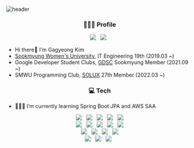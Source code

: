 ![header](https://capsule-render.vercel.app/api?type=waving&color=0:fbc7d4,100:80d0f0&height=130&section=header&text=GaGa-Kim&fontSize=30&fontAlign=90&fontAlignY=27&fontColor=f7f5f5&animation=fadeIn)
<h3 align="center">🙋🏻‍♀️ Profile</h3>
<p align="center">
  <a href="mailto:wn8925@sookmyung.ac.kr"></a><img src="https://img.shields.io/badge/Gmail-d14836?style=flat-square&logo=Gmail&logoColor=white"/> &nbsp 
  <a href="https://gaga-kim.tistory.com/"></a><img src="https://img.shields.io/badge/Tech blog-black?style=flat-square&logo=Github&logoColor=write"/> &nbsp <br>
</p>

- Hi there👋 I'm Gagyeong Kim
- [Sookmyung Women's University](https://www.sookmyung.ac.kr/sookmyungkr/index.do), IT Engineering 19th (2019.03 ~)
- Google Developer Student Clubs, [GDSC](https://sites.google.com/view/dsc-sookmyung/home) Sookmyung Member (2021.09 ~)
- SMWU Programming Club, [SOLUX](https://solux.tistory.com/) 27th Member (2022.03 ~)

<h3 align="center">💻 Tech</h3>
    
- 👩🏻‍💻 I’m currently learning Spring Boot JPA and AWS SAA
<p align="center">
  <img src="https://img.shields.io/badge/Python-3766AB?style=flat-square&logo=Python&logoColor=white"/> &nbsp  
  <img src="https://img.shields.io/badge/Java-007396?style=flat-square&logo=Java&logoColor=white"/> &nbsp 
  <img src="https://img.shields.io/badge/HTML5-E34F26?style=flat-square&logo=HTML5&logoColor=white"/> &nbsp  
  <img src="https://img.shields.io/badge/CSS3-1572B6?style=flat-square&logo=CSS3&logoColor=white"/> &nbsp  
  <img src="https://img.shields.io/badge/JavaScript-F7DF1E?style=flat-square&logo=JavaScript&logoColor=black"/> 
  <br>
  <img src="https://img.shields.io/badge/Spring-6DB33F?style=flat-square&logo=Spring&logoColor=white"/> &nbsp 
  <img src="https://img.shields.io/badge/Spring Boot-6DB33F?style=flat-square&logo=Spring Boot&logoColor=white"/> &nbsp 
  <img src="https://img.shields.io/badge/Node.js-339933?style=flat-square&logo=Node.js&logoColor=white"/> &nbsp 
  <img src="https://img.shields.io/badge/React-61DAFB?style=flat-square&logo=React&logoColor=black"/> &nbsp 
  <img src="https://img.shields.io/badge/Android-3DDC84?style=flat-square&logo=Android&logoColor=white"/>   
  <br>
  <img src="https://img.shields.io/badge/Firebase-FFCA28?style=flat-square&logo=firebase&logoColor=white"/> &nbsp 
  <img src="https://img.shields.io/badge/Amazon AWS-232F3E?style=flat-square&logo=Amazon AWS&logoColor=white"/> &nbsp 
  <img src="https://img.shields.io/badge/Google Cloud-4285F4?style=flat-square&logo=Google Cloud&logoColor=white"/> &nbsp 
  <img src="https://img.shields.io/badge/MongoDB-47A248?style=flat-square&logo=MongoDB&logoColor=white"/>
  <br>
  <img src="https://img.shields.io/badge/Slack-4A154B?style=flat-square&logo=Slack&logoColor=white"/></a> &nbsp 
  <img src="https://img.shields.io/badge/Notion-000000?style=flat-square&logo=Notion&logoColor=white"/></a> &nbsp 
  <img src="https://img.shields.io/badge/Trello-0052CC?style=flat-square&logo=Trello&logoColor=white"/></a> &nbsp 
</p>

<!-- 깃허브, 백준 주석처리
|GitHub|solved.ac|
|:-:|:-:|
|<img src="https://github-readme-stats.vercel.app/api?username=GaGa-Kim&theme=graywhite&show_icons=true"/>|<img src="http://mazassumnida.wtf/api/v2/generate_badge?boj=wn8925">| 
-->
<!--
<h3 align="center">📫 How to reach me</h3>
<p align="center">
  <a href="mailto:wn8925@sookmyung.ac.kr"><img src="https://img.shields.io/badge/Gmail-d14836?style=flat-square&logo=Gmail&logoColor=white"/> &nbsp 
  <a href="https://gaga-kim.tistory.com/"><img src="https://img.shields.io/badge/Tech blog-black?style=flat-square&logo=Github&logoColor=write"/> &nbsp 
</p>
-->
